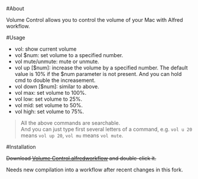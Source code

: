 #About

Volume Control allows you to control the volume of your Mac with Alfred workflow.

#Usage

  - vol: show current volume
  - vol $num: set volume to a specified number.
  - vol mute/unmute: mute or unmute.
  - vol up [$num]: increase the volume by a specified number. The default value is 10% if the $num parameter is not present. And you can hold cmd to double the increasement.
  - vol down [$num]: similar to above.
  - vol max: set volume to 100%.
  - vol low: set volume to 25%.
  - vol mid: set volume to 50%.
  - vol high: set volume to 75%.

> All the above commands are searchable.   
> And you can just type first several letters of a command, e.g. `vol u 20` means `vol up 20`, `vol mu` means `vol mute`.

#Installation

~~Download [Volume Control.alfredworkflow](https://github.com/raulchen/alfred-volume-control/raw/master/Volume%20Control.alfredworkflow) and double-click it.~~

Needs new compilation into a workflow after recent changes in this fork.
